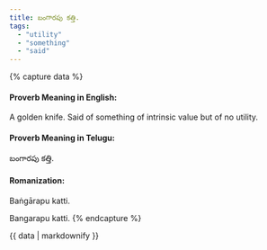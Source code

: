 ```yaml
---
title: బంగారపు కత్తి.
tags:
  - "utility"
  - "something"
  - "said"
---
```


{% capture data %}
#### Proverb Meaning in English:
A golden knife.
Said of something of intrinsic value but of no utility.

#### Proverb Meaning in Telugu:
బంగారపు కత్తి.

#### Romanization:
Baṅgārapu katti.

Bangarapu katti.
{% endcapture %}

{{ data | markdownify }}

